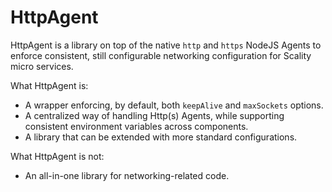 # HttpAgent

HttpAgent is a library on top of the native `http` and `https` NodeJS Agents
to enforce consistent, still configurable networking configuration for Scality
micro services.

What HttpAgent is:

- A wrapper enforcing, by default, both `keepAlive` and `maxSockets` options.
- A centralized way of handling Http(s) Agents, while supporting consistent
  environment variables across components.
- A library that can be extended with more standard configurations.

What HttpAgent is not:

- An all-in-one library for networking-related code.
